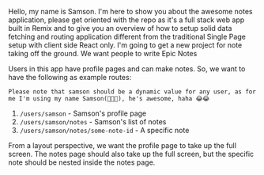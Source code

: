 Hello, my name is Samson. I'm here to show you about the awesome notes
application, please get oriented with the repo as it's a full stack web app
built in Remix and to give you an overview of how to setup solid data fetching
and routing application different from the traditional Single Page setup with
client side React only. I'm going to get a new project for note taking off the
ground. We want people to write Epic Notes

Users in this app have profile pages and can make notes. So, we want to have the
following as example routes:

`Please note that samson should be a dynamic value for any user, as for me I'm using my name Samson(👨‍💼👨), he's awesome, haha 😂😂`

1.  `/users/samson` - Samson's profile page
2.  `/users/samson/notes` - Samson's list of notes
3.  `/users/samson/notes/some-note-id` - A specific note

From a layout perspective, we want the profile page to take up the full screen.
The notes page should also take up the full screen, but the specific note should
be nested inside the notes page.

